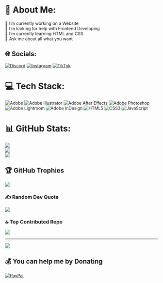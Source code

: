 # 💫 About Me:
🔭 I’m currently working on a Website<br>🤝 I’m looking for help with Frontend Developing<br>🌱 I’m currently learning HTML and CSS<br>💬 Ask me about all what you want


## 🌐 Socials:
[![Discord](https://img.shields.io/badge/Discord-%237289DA.svg?logo=discord&logoColor=white)](https://discord.gg/https://discord.com/users/985715162520641596) [![Instagram](https://img.shields.io/badge/Instagram-%23E4405F.svg?logo=Instagram&logoColor=white)](https://instagram.com/https://www.instagram.com/ata01.1/) [![TikTok](https://img.shields.io/badge/TikTok-%23000000.svg?logo=TikTok&logoColor=white)]([https://tiktok.com/@https://www.tiktok.com/@ata100s?is_from_webapp=1&sender_device=pc](https://www.tiktok.com/@ata100s)) 

# 💻 Tech Stack:
![Adobe](https://img.shields.io/badge/adobe-%23FF0000.svg?style=for-the-badge&logo=adobe&logoColor=white) ![Adobe Illustrator](https://img.shields.io/badge/adobe%20illustrator-%23FF9A00.svg?style=for-the-badge&logo=adobe%20illustrator&logoColor=white) ![Adobe After Effects](https://img.shields.io/badge/Adobe%20After%20Effects-9999FF.svg?style=for-the-badge&logo=Adobe%20After%20Effects&logoColor=white) ![Adobe Photoshop](https://img.shields.io/badge/adobe%20photoshop-%2331A8FF.svg?style=for-the-badge&logo=adobe%20photoshop&logoColor=white) ![Adobe Lightroom](https://img.shields.io/badge/Adobe%20Lightroom-31A8FF.svg?style=for-the-badge&logo=Adobe%20Lightroom&logoColor=white) ![Adobe InDesign](https://img.shields.io/badge/Adobe%20InDesign-49021F?style=for-the-badge&logo=adobeindesign&logoColor=FF3366) ![HTML5](https://img.shields.io/badge/html5-%23E34F26.svg?style=for-the-badge&logo=html5&logoColor=white) ![CSS3](https://img.shields.io/badge/css3-%231572B6.svg?style=for-the-badge&logo=css3&logoColor=white) ![JavaScript](https://img.shields.io/badge/javascript-%23323330.svg?style=for-the-badge&logo=javascript&logoColor=%23F7DF1E)
# 📊 GitHub Stats:
![](https://github-readme-stats.vercel.app/api?username=Ata100s&theme=merko&hide_border=false&include_all_commits=false&count_private=false)<br/>
![](https://github-readme-streak-stats.herokuapp.com/?user=Ata100s&theme=merko&hide_border=false)<br/>
![](https://github-readme-stats.vercel.app/api/top-langs/?username=Ata100s&theme=merko&hide_border=false&include_all_commits=false&count_private=false&layout=compact)

## 🏆 GitHub Trophies
![](https://github-profile-trophy.vercel.app/?username=Ata100s&theme=radical&no-frame=false&no-bg=false&margin-w=4)

### ✍️ Random Dev Quote
![](https://quotes-github-readme.vercel.app/api?type=vetical&theme=merko)

### 🔝 Top Contributed Repo
![](https://github-contributor-stats.vercel.app/api?username=Ata100s&limit=5&theme=merko&combine_all_yearly_contributions=true)

---
[![](https://visitcount.itsvg.in/api?id=Ata100s&icon=3&color=0)](https://visitcount.itsvg.in)

  ## 💰 You can help me by Donating
  [![PayPal](https://img.shields.io/badge/PayPal-00457C?style=for-the-badge&logo=paypal&logoColor=white)](https://paypal.me/paypal.me/ata9991) 

  
<!-- Proudly created with GPRM ( https://gprm.itsvg.in ) -->
